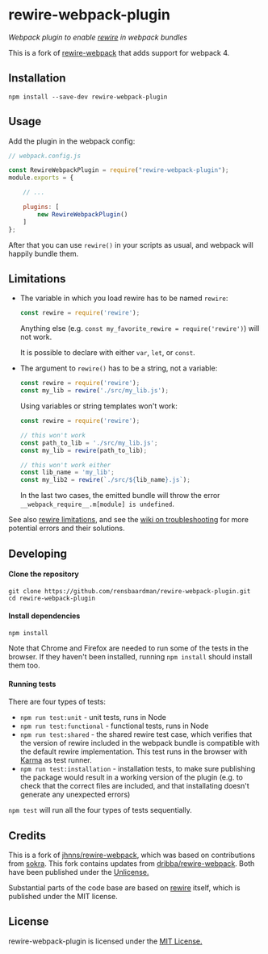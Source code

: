 rewire-webpack-plugin
=====================
*Webpack plugin to enable [rewire](https://github.com/jhnns/rewire) in webpack bundles*

This is a fork of [rewire-webpack](https://github.com/jhnns/rewire-webpack) that adds support for webpack 4.

Installation
------------

```
npm install --save-dev rewire-webpack-plugin
```


Usage
-----

Add the plugin in the webpack config:

```javascript
// webpack.config.js

const RewireWebpackPlugin = require("rewire-webpack-plugin");
module.exports = {

	// ...

	plugins: [
		new RewireWebpackPlugin()
	]
};
```

After that you can use `rewire()` in your scripts as usual, and webpack will happily bundle them.


Limitations
-----------

- The variable in which you load rewire has to be named `rewire`:

	```javascript
	const rewire = require('rewire');
	```

	Anything else (e.g. `const my_favorite_rewire = require('rewire')`) will not work.

	It is possible to declare with either `var`, `let`, or `const`.

- The argument to `rewire()` has to be a string, not a variable:

	```javascript
	const rewire = require('rewire');
	const my_lib = rewire('./src/my_lib.js');
	```

	Using variables or string templates won't work:

	```javascript
	const rewire = require('rewire');

	// this won't work
	const path_to_lib = './src/my_lib.js';
	const my_lib = rewire(path_to_lib);

	// this won't work either
	const lib_name = 'my_lib';
	const my_lib2 = rewire(`./src/${lib_name}.js`);
	```

	In the last two cases, the emitted bundle will throw the error `__webpack_require__.m[module] is undefined`.

See also [rewire limitations](https://github.com/jhnns/rewire#limitations), and see the [wiki on troubleshooting](https://github.com/rensbaardman/rewire-webpack-plugin/wiki) for more potential errors and their solutions.


Developing
----------

#### Clone the repository

```
git clone https://github.com/rensbaardman/rewire-webpack-plugin.git
cd rewire-webpack-plugin
```

#### Install dependencies

```
npm install
```
Note that Chrome and Firefox are needed to run some of the tests in the browser. If they haven't been installed, running `npm install` should install them too.

#### Running tests

There are four types of tests:

- `npm run test:unit` - unit tests, runs in Node
- `npm run test:functional` - functional tests, runs in Node
- `npm run test:shared` - the shared rewire test case, which verifies that the version of rewire included in the webpack bundle is compatible with the default rewire implementation. This test runs in the browser with [Karma](https://karma-runner.github.io/) as test runner.
- `npm run test:installation` - installation tests, to make sure publishing the package would result in a working version of the plugin (e.g. to check that the correct files are included, and that installating doesn't generate any unexpected errors)

`npm test` will run all the four types of tests sequentially.

<!-- #### Releasing -->

<!-- todo -->
<!-- ```
npm run release
```

use [np](https://github.com/sindresorhus/np) -->

Credits
-------

This is a fork of [jhnns/rewire-webpack](https://github.com/jhnns/rewire-webpack), which was based on contributions from [sokra](https://github.com/sokra).
This fork contains updates from [dribba/rewire-webpack](https://github.com/dribba/rewire-webpack).
Both have been published under the [Unlicense.](http://unlicense.org/)

Substantial parts of the code base are based on [rewire](https://github.com/jhnns/rewire) itself, which is published under the MIT license.


License
-------

rewire-webpack-plugin is licensed under the [MIT License.](LICENSE)
